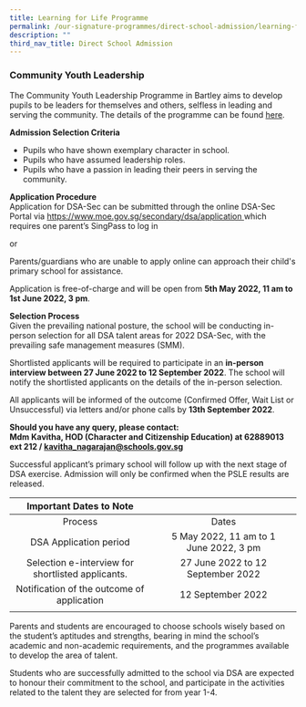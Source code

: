 ```yaml
---
title: Learning for Life Programme
permalink: /our-signature-programmes/direct-school-admission/learning-for-life-programme
description: ""
third_nav_title: Direct School Admission
---
```

### Community Youth Leadership
The Community Youth Leadership Programme in Bartley aims to develop pupils to be leaders for themselves and others, selfless in leading and serving the community. The details of the programme can be found [here](https://moe-bartleysec-staging.netlify.app/our-signature-programmes/llp-community-youth-leadership).

**Admission Selection Criteria** 
* Pupils who have shown exemplary character in school.
* Pupils who have assumed leadership roles. 
* Pupils who have a passion in leading their peers in serving the community.     

**Application Procedure** <br>
Application for DSA-Sec can be submitted through the online DSA-Sec Portal via [https://www.moe.gov.sg/secondary/dsa/application ](https://www.moe.gov.sg/secondary/dsa/application ) which requires one parent’s SingPass to log in 

or 

Parents/guardians who are unable to apply online can approach their child's primary school for assistance.

Application is free-of-charge and will be open from **5th May 2022, 11 am to 1st June 2022, 3 pm**.

**Selection Process** <br>
Given the prevailing national posture, the school will be conducting in-person selection for all DSA talent areas for 2022 DSA-Sec, with the prevailing safe management measures (SMM).


Shortlisted applicants will be required to participate in an **in-person interview between 27 June 2022 to 12 September 2022**. The school will notify the shortlisted applicants on the details of the in-person selection.


All applicants will be informed of the outcome (Confirmed Offer, Wait List or Unsuccessful) via letters and/or phone calls by **13th September 2022**.

**Should you have any query, please contact: <br>
Mdm Kavitha, HOD (Character and Citizenship Education) at 62889013 ext 212 / kavitha_nagarajan@schools.gov.sg**

Successful applicant’s primary school will follow up with the next stage of DSA exercise. Admission will only be confirmed when the PSLE results are released.

| Important Dates to Note |  |  |  |
|:---:|:---:|:---:|:---:|
| Process |  | Dates |  |
| DSA Application period    |  | 5 May 2022, 11 am to 1 June 2022, 3 pm |  |
|    Selection e-interview for shortlisted applicants. |  | 27 June 2022 to 12 September 2022 |  |
|    Notification of the outcome of application |  | 12 September 2022 |  |
| | | | |

Parents and students are encouraged to choose schools wisely based on the student’s aptitudes and strengths, bearing in mind the school’s academic and non-academic requirements, and the programmes available to develop the area of talent.


Students who are successfully admitted to the school via DSA are expected to honour their commitment to the school, and participate in the activities related to the talent they are selected for from year 1-4.